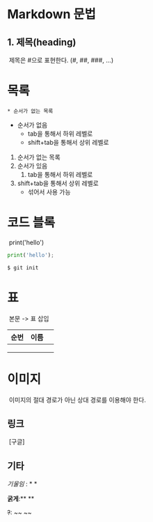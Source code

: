 # Markdown 문법

## 1. 제목(heading)

​	제목은 #으로 표현한다. (#, ##, ###, ...)

# 목록

	* 순서가 없는 목록
 * 순서가 없음
   	* tab을 통해서 하위 레벨로
	* shift+tab을 통해서 상위 레벨로

1. 순서가 없는 목록
 2. 순서가 있음
     1. tab을 통해서 하위 레벨로
 3. shift+tab을 통해서 상위 레벨로
    * 섞어서 사용 가능

# 코드 블록



​	print('hello')

```python
print('hello');
```



```bash
$ git init
```

# 표

​	본문 -> 표 삽입

| 순번 | 이름 |      |
| ---- | ---- | ---- |
|      |      |      |
|      |      |      |
|      |      |      |



# 이미지

​	이미지의 절대 경로가 아닌 상대 경로를 이용해야 한다.

## 링크

​	[구글]



## 기타

*기울임* : * *

**굵게**:** **

~~?~~: ~~ ~~

